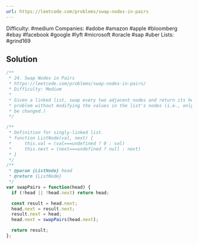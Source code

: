 ```yaml
---
url: https://leetcode.com/problems/swap-nodes-in-pairs
---
```


Difficulty: #medium
Companies: #adobe #amazon #apple #bloomberg #ebay #facebook #google #lyft #microsoft #oracle #sap #uber
Lists: #grind169

## Solution

```javascript
/**
 * 24. Swap Nodes in Pairs
 * https://leetcode.com/problems/swap-nodes-in-pairs/
 * Difficulty: Medium
 *
 * Given a linked list, swap every two adjacent nodes and return its head. You must solve the
 * problem without modifying the values in the list's nodes (i.e., only nodes themselves may
 * be changed.)
 */

/**
 * Definition for singly-linked list.
 * function ListNode(val, next) {
 *     this.val = (val===undefined ? 0 : val)
 *     this.next = (next===undefined ? null : next)
 * }
 */
/**
 * @param {ListNode} head
 * @return {ListNode}
 */
var swapPairs = function(head) {
  if (!head || !head.next) return head;

  const result = head.next;
  head.next = result.next;
  result.next = head;
  head.next = swapPairs(head.next);

  return result;
};

```
